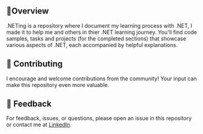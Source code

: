 ## 🚀Overview

.NETing is a repository where I document my learning process with .NET, I made it to help me and others in thier .NET learning journey. You'll find code samples, tasks and projects (for the completed sections) that showcase various aspects of .NET, each accompanied by helpful explanations.

## 🤝 Contributing
I encourage and welcome contributions from the community! Your input can make this repository even more valuable. 

## 🤔 Feedback
For feedback, issues, or questions, please open an issue in this repository or contact me at  [LinkedIn](https://www.linkedin.com/in/kareem-magdy-4707b41b1/).
